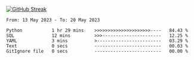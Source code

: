 [![GitHub Streak](https://streak-stats.demolab.com?user=renren-017&theme=sea&hide_border=true&background=DD272700)](https://git.io/streak-stats)

<!--START_SECTION:waka-->

```text
From: 13 May 2023 - To: 20 May 2023

Python           1 hr 29 mins    >>>>>>>>>>>>>>>>>>>>>----   84.43 %
SQL              12 mins         >>>----------------------   12.25 %
YAML             3 mins          >------------------------   03.29 %
Text             0 secs          -------------------------   00.03 %
GitIgnore file   0 secs          -------------------------   00.00 %
```

<!--END_SECTION:waka-->
